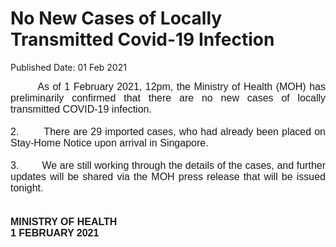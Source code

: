 <html>
    <meta http-equiv="Content-Type" content="text/html; charset=utf-8"/>
    <meta charset="utf-8"/>
    <title>No New Cases of Locally Transmitted  Covid-19 Infection</title>
    <body><h1>No New Cases of Locally Transmitted  Covid-19 Infection</h1>
    <p>Published Date: 01 Feb 2021</p> <p style="text-align: justify;"><span style="font-family: Arial;"><span style="font-size: 16px;">&nbsp; &nbsp; &nbsp; &nbsp; As of 1 February 2021, 12pm, the Ministry of Health (MOH) has preliminarily confirmed that there are no new cases of locally transmitted COVID-19 infection.&nbsp;<br><br>2.&nbsp; &nbsp; &nbsp; &nbsp; There are 29 imported cases, who had already been placed on Stay-Home Notice upon arrival in Singapore.<br><br>3.&nbsp; &nbsp; &nbsp; &nbsp; We are still working through the details of the cases, and further updates will be shared via the MOH press release that will be issued tonight.&nbsp;<br><br><br><strong>MINISTRY OF HEALTH<br>1 FEBRUARY 2021</strong></span></span></p></body>
</html>